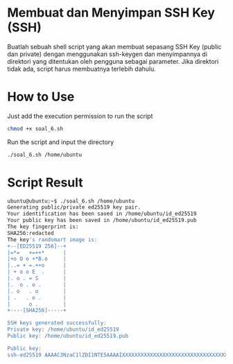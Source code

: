 # Membuat dan Menyimpan SSH Key (SSH)
Buatlah sebuah shell script yang akan membuat sepasang SSH Key (public dan private) dengan menggunakan ssh-keygen dan menyimpannya di direktori yang ditentukan oleh pengguna sebagai parameter. Jika direktori tidak ada, script harus membuatnya terlebih dahulu.

# How to Use
Just add the execution permission to run the script 
```bash
chmod +x soal_6.sh
```
Run the script and input the directory 
```bash
./soal_6.sh /home/ubuntu
```
# Script Result

```bash
ubuntu@ubuntu:~$ ./soal_6.sh /home/ubuntu
Generating public/private ed25519 key pair.
Your identification has been saved in /home/ubuntu/id_ed25519
Your public key has been saved in /home/ubuntu/id_ed25519.pub
The key fingerprint is:
SHA256:redacted 
The key's randomart image is:
+--[ED25519 256]--+
|=*=   +=++*      |
|+o O o +*B.o     |
|..= + =.++o      |
| + o o E  .      |
|. o . = S        |
|.  o . o .       |
|. o   . o        |
| .   . o .       |
|      o .        |
+----[SHA256]-----+

SSH keys generated successfully:
Private key: /home/ubuntu/id_ed25519
Public key: /home/ubuntu/id_ed25519.pub

Public key:
ssh-ed25519 AAAAC3NzaC1lZDI1NTE5AAAAIXXXXXXXXXXXXXXXXXXXXXXXXXXXXXXXXXXXXXXXXXX ubuntu@ubuntu
```

